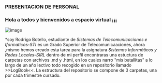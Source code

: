 ### PRESENTACION DE PERSONAL
### Hola a todos y bienvenidos a espacio virtual ¡¡¡
![image](https://user-images.githubusercontent.com/105435693/169619189-8bdbc7c4-e3b8-477a-9ecb-5847f3e72fd2.png)

*soy Rodrigo Botello, estudiante de _Sistemas de Telecomunicaciones e Iformaticos-STI_ es un Grado Superior de Telecomunicaaciones, ahora ,mismo hemos creado esta tarea para la asignatura _Sistemas Informáticos y Redes Locales-SIRL_  dentro de mi perfil encontraras una estuctura de carpetas con archivos .md y .html, en los cuales narro "mis batallitas" a lo largo de un año lectivo todo recogido en un repositorio llamado >>LogBook<<. La estructura del repositorio se compone de 3 carpetas, una por cada trimestre cursado.
<!--
**aandr33w/aandr33w** is a ✨ _special_ ✨ repository because its `README.md` (this file) appears on your GitHub profile.

Here are some ideas to get you started:

- 🔭 I’m currently working on ...
- 🌱 I’m currently learning ...
- 👯 I’m looking to collaborate on ...
- 🤔 I’m looking for help with ...
- 💬 Ask me about ...
- 📫 How to reach me: ...
- 😄 Pronouns: ...
- ⚡ Fun fact: ...
-->
